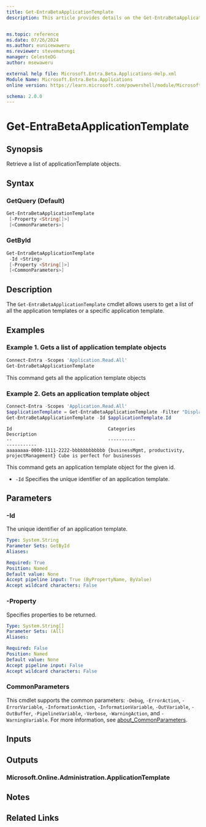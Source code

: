 ```yaml
---
title: Get-EntraBetaApplicationTemplate
description: This article provides details on the Get-EntraBetaApplicationTemplate command.


ms.topic: reference
ms.date: 07/26/2024
ms.author: eunicewaweru
ms.reviewer: stevemutungi
manager: CelesteDG
author: msewaweru

external help file: Microsoft.Entra.Beta.Applications-Help.xml
Module Name: Microsoft.Entra.Beta.Applications
online version: https://learn.microsoft.com/powershell/module/Microsoft.Entra.Beta.Applications/Get-EntraBetaApplicationTemplate

schema: 2.0.0
---
```


# Get-EntraBetaApplicationTemplate

## Synopsis

Retrieve a list of applicationTemplate objects.

## Syntax

### GetQuery (Default)

```powershell
Get-EntraBetaApplicationTemplate
 [-Property <String[]>]
 [<CommonParameters>]
```

### GetById

```powershell
Get-EntraBetaApplicationTemplate
 -Id <String>
 [-Property <String[]>]
 [<CommonParameters>]
```

## Description

The `Get-EntraBetaApplicationTemplate` cmdlet allows users to get a list of all the application templates or a specific application template.

## Examples

### Example 1. Gets a list of application template objects

```powershell
Connect-Entra -Scopes 'Application.Read.All'
Get-EntraBetaApplicationTemplate
```

This command gets all the application template objects

### Example 2. Gets an application template object

```powershell
Connect-Entra -Scopes 'Application.Read.All'
$applicationTemplate = Get-EntraBetaApplicationTemplate -Filter "DisplayName eq 'Dynamics CRM Online'"
Get-EntraBetaApplicationTemplate -Id $applicationTemplate.Id
```

```Output
Id                                   Categories                                      Description
--                                   ----------                                      -----------
aaaaaaaa-0000-1111-2222-bbbbbbbbbbbb {businessMgmt, productivity, projectManagement} Cube is perfect for businesses
```

This command gets an application template object for the given id.

- `-Id` Specifies the unique identifier of an application template.

## Parameters

### -Id

The unique identifier of an application template.

```yaml
Type: System.String
Parameter Sets: GetById
Aliases:

Required: True
Position: Named
Default value: None
Accept pipeline input: True (ByPropertyName, ByValue)
Accept wildcard characters: False
```

### -Property

Specifies properties to be returned.

```yaml
Type: System.String[]
Parameter Sets: (All)
Aliases:

Required: False
Position: Named
Default value: None
Accept pipeline input: False
Accept wildcard characters: False
```

### CommonParameters

This cmdlet supports the common parameters: `-Debug`, `-ErrorAction`, `-ErrorVariable`, `-InformationAction`, `-InformationVariable`, `-OutVariable`, `-OutBuffer`, `-PipelineVariable`, `-Verbose`, `-WarningAction`, and `-WarningVariable`. For more information, see [about_CommonParameters](https://go.microsoft.com/fwlink/?LinkID=113216).

## Inputs

## Outputs

### Microsoft.Online.Administration.ApplicationTemplate

## Notes

## Related Links

